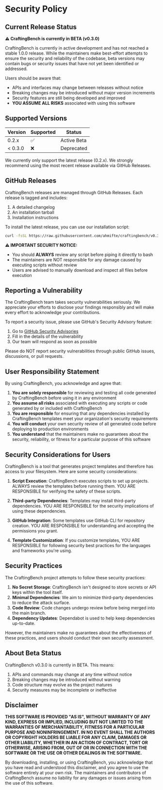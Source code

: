 # Security Policy

## Current Release Status

**⚠️ CraftingBench is currently in BETA (v0.3.0)**

CraftingBench is currently in active development and has not reached a stable 1.0.0 release. While the maintainers make best-effort attempts to ensure the security and reliability of the codebase, beta versions may contain bugs or security issues that have not yet been identified or addressed.

Users should be aware that:

- APIs and interfaces may change between releases without notice
- Breaking changes may be introduced without major version increments
- Security features are still being developed and improved
- **YOU ASSUME ALL RISKS** associated with using this software

## Supported Versions

| Version | Supported          | Status      |
| ------- | ------------------ | ----------- |
| 0.2.x   | :white_check_mark: | Active Beta |
| < 0.3.0 | :x:                | Deprecated  |

We currently only support the latest release (0.2.x). We strongly recommend using the most recent release available via GitHub Releases.

## GitHub Releases

CraftingBench releases are managed through GitHub Releases. Each release is tagged and includes:

1. A detailed changelog
1. An installation tarball
1. Installation instructions

To install the latest release, you can use our installation script:

```bash
curl -fsSL https://raw.githubusercontent.com/ahmifte/craftingbench/v0.3.0/install.sh | bash
```

**⚠️ IMPORTANT SECURITY NOTICE:**

- You should **ALWAYS** review any script before piping it directly to bash
- The maintainers are NOT responsible for any damage caused by executing scripts without review
- Users are advised to manually download and inspect all files before execution

## Reporting a Vulnerability

The CraftingBench team takes security vulnerabilities seriously. We appreciate your efforts to disclose your findings responsibly and will make every effort to acknowledge your contributions.

To report a security issue, please use GitHub's Security Advisory feature:

1. Go to [GitHub Security Advisories](https://github.com/ahmifte/craftingbench/security/advisories/new)
1. Fill in the details of the vulnerability
1. Our team will respond as soon as possible

Please do NOT report security vulnerabilities through public GitHub issues, discussions, or pull requests.

## User Responsibility Statement

By using CraftingBench, you acknowledge and agree that:

1. **You are solely responsible** for reviewing and testing all code generated by CraftingBench before using it in any environment
1. **You assume all risks** associated with executing any scripts or code generated by or included with CraftingBench
1. **You are responsible** for ensuring that any dependencies installed by CraftingBench templates meet your organization's security requirements
1. **You will conduct** your own security review of all generated code before deploying to production environments
1. **You understand** that the maintainers make no guarantees about the security, reliability, or fitness for a particular purpose of this software

## Security Considerations for Users

CraftingBench is a tool that generates project templates and therefore has access to your filesystem. Here are some security considerations:

1. **Script Execution**: CraftingBench executes scripts to set up projects. ALWAYS review the templates before running them. YOU ARE RESPONSIBLE for verifying the safety of these scripts.

1. **Third-party Dependencies**: Templates may install third-party dependencies. YOU ARE RESPONSIBLE for the security implications of using these dependencies.

1. **GitHub Integration**: Some templates use GitHub CLI for repository creation. YOU ARE RESPONSIBLE for understanding and accepting the permissions you grant.

1. **Template Customization**: If you customize templates, YOU ARE RESPONSIBLE for following security best practices for the languages and frameworks you're using.

## Security Practices

The CraftingBench project attempts to follow these security practices:

1. **No Secret Storage**: CraftingBench isn't designed to store secrets or API keys within the tool itself.
1. **Minimal Dependencies**: We aim to minimize third-party dependencies to reduce the attack surface.
1. **Code Review**: Code changes undergo review before being merged into the main branch.
1. **Dependency Updates**: Dependabot is used to help keep dependencies up-to-date.

However, the maintainers make no guarantees about the effectiveness of these practices, and users should conduct their own security assessment.

## About Beta Status

CraftingBench v0.3.0 is currently in BETA. This means:

1. APIs and commands may change at any time without notice
1. Breaking changes may be introduced without warning
1. Code structure may evolve as the project matures
1. Security measures may be incomplete or ineffective

## Disclaimer

**THIS SOFTWARE IS PROVIDED "AS IS", WITHOUT WARRANTY OF ANY KIND, EXPRESS OR IMPLIED, INCLUDING BUT NOT LIMITED TO THE WARRANTIES OF MERCHANTABILITY, FITNESS FOR A PARTICULAR PURPOSE AND NONINFRINGEMENT. IN NO EVENT SHALL THE AUTHORS OR COPYRIGHT HOLDERS BE LIABLE FOR ANY CLAIM, DAMAGES OR OTHER LIABILITY, WHETHER IN AN ACTION OF CONTRACT, TORT OR OTHERWISE, ARISING FROM, OUT OF OR IN CONNECTION WITH THE SOFTWARE OR THE USE OR OTHER DEALINGS IN THE SOFTWARE.**

By downloading, installing, or using CraftingBench, you acknowledge that you have read and understood this disclaimer, and you agree to use the software entirely at your own risk. The maintainers and contributors of CraftingBench assume no liability for any damages or issues arising from the use of this software.
